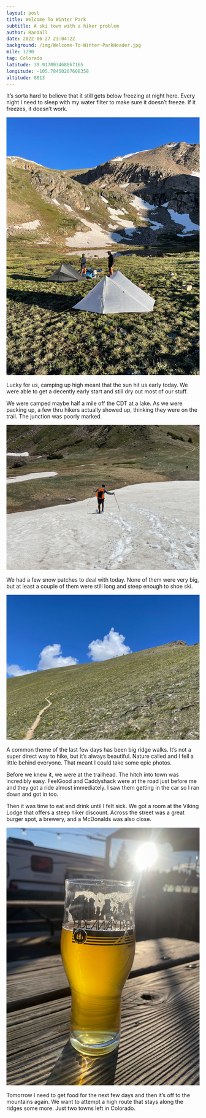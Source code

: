 ```yaml
---
layout: post
title: Welcome To Winter Park
subtitle: A ski town with a hiker problem
author: Randall
date: 2022-06-27 23:04:22
background: /img/Welcome-To-Winter-ParkHeader.jpg
mile: 1290
tag: Colorado
latitude: 39.917093468867165
longitude: -105.78450207608358
altitude: 8813
---
```

It’s sorta hard to believe that it still gets below freezing at night here. Every night I need to sleep with my water filter to make sure it doesn’t freeze. If it freezes, it doesn’t work.

<img src="/img/Welcome To Winter Park0.jpg" class="img-fluid">

Lucky for us, camping up high meant that the sun hit us early today. We were able to get a decently early start and still dry out most of our stuff.

We were camped maybe half a mile off the CDT at a lake. As we were packing up, a few thru hikers actually showed up, thinking they were on the trail. The junction was poorly marked.

<img src="/img/Welcome To Winter Park1.jpg" class="img-fluid">

We had a few snow patches to deal with today. None of them were very big, but at least a couple of them were still long and steep enough to shoe ski.

<img src="/img/Welcome To Winter Park2.jpg" class="img-fluid">

A common theme of the last few days has been big ridge walks. It’s not a super direct way to hike, but it’s always beautiful. Nature called and I fell a little behind everyone. That meant I could take some epic photos.

Before we knew it, we were at the trailhead. The hitch into town was incredibly easy. FeelGood and Caddyshack were at the road just before me and they got a ride almost immediately. I saw them getting in the car so I ran down and got in too.

Then it was time to eat and drink until I felt sick. We got a room at the Viking Lodge that offers a steep hiker discount. Across the street was a great burger spot, a brewery, and a McDonalds was also close.

<img src="/img/Welcome To Winter Park3.jpg" class="img-fluid">

Tomorrow I need to get food for the next few days and then it’s off to the mountains again. We want to attempt a high route that stays along the ridges some more. Just two towns left in Colorado.